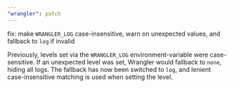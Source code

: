 ```yaml
---
"wrangler": patch
---
```


fix: make `WRANGLER_LOG` case-insensitive, warn on unexpected values, and fallback to `log` if invalid

Previously, levels set via the `WRANGLER_LOG` environment-variable were case-sensitive.
If an unexpected level was set, Wrangler would fallback to `none`, hiding all logs.
The fallback has now been switched to `log`, and lenient case-insensitive matching is used when setting the level.

